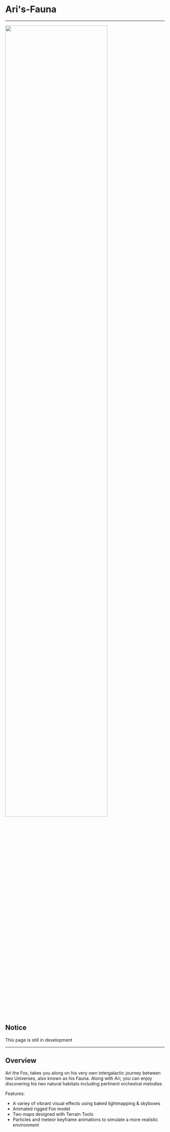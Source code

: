# Ari's-Fauna
 <hr></hr>
 
 <img src="https://user-images.githubusercontent.com/77595303/195328321-2c5baab2-c601-44ab-ae50-d08ca12e0f2f.jpg" style="width: 80%;">
 
 <h2> Notice </h2>
 <p> This page is still in development </p>
 <hr></hr>
 
 <h2> Overview </h2>
<p> Ari the Fox, takes you along on his very own intergalactic journey between two Universes, also known as his Fauna. 
Along with Ari, you can enjoy discovering his two natural habitats including pertinent orchestral melodies </p>

<p> Features: </p>
<ul>
  <li> A variey of vibrant visual effects using baked lightmapping & skyboxes </li>
  <li> Animated rigged Fox model </li>
  <li> Two maps designed with Terrain Tools </li>
  <li> Particles and meteor keyframe animations to simulate a more realistic environment </li> 
</ul>




